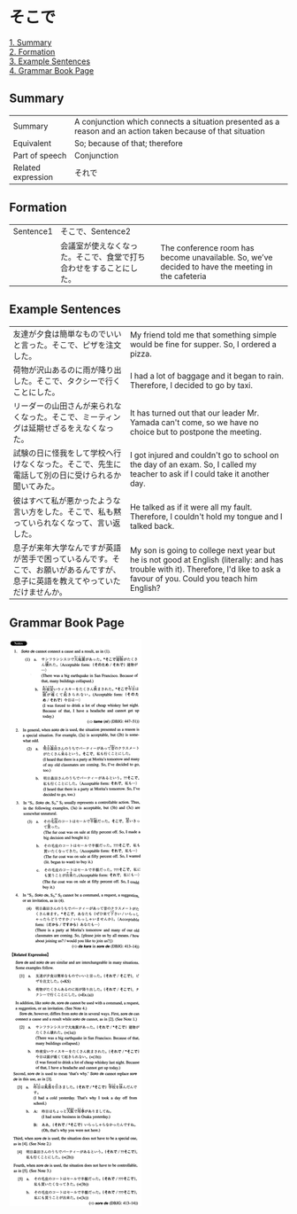 # そこで

[1. Summary](#summary)<br>
[2. Formation](#formation)<br>
[3. Example Sentences](#example-sentences)<br>
[4. Grammar Book Page](#grammar-book-page)<br>


## Summary

<table><tr>   <td>Summary</td>   <td>A conjunction which connects a situation presented as a reason and an action taken because of that situation</td></tr><tr>   <td>Equivalent</td>   <td>So; because of that; therefore</td></tr><tr>   <td>Part of speech</td>   <td>Conjunction</td></tr><tr>   <td>Related expression</td>   <td>それで</td></tr></table>

## Formation

<table class="table"> <tbody><tr class="tr head"><td class="td"><span class="bold">Sentence1</span></td><td class="td"><span class="concept">そこで</span><span>、Sentence2</span></td><td class="td"></td></tr><tr class="tr"><td class="td"></td><td class="td"><span>会議室が使えなくなった。</span><span class="concept">そこで</span><span>、食堂で打ち合わせをすることにした。</span></td><td class="td"><span>The conference room has become unavailable. So, we’ve decided to have the meeting in the cafeteria</span></td></tr></tbody></table>

## Example Sentences

<table><tr>   <td>友達が夕食は簡単なものでいいと言った。そこで、ピザを注文した。</td>   <td>My friend told me that something simple would be fine for supper. So, I ordered a pizza.</td></tr><tr>   <td>荷物が沢山あるのに雨が降り出した。そこで、タクシーで行くことにした。</td>   <td>I had a lot of baggage and it began to rain. Therefore, I decided to go by taxi.</td></tr><tr>   <td>リーダーの山田さんが来られなくなった。そこで、ミーティングは延期せざるをえなくなった。</td>   <td>It has turned out that our leader Mr. Yamada can't come, so we have no choice but to postpone the meeting.</td></tr><tr>   <td>試験の日に怪我をして学校へ行けなくなった。そこで、先生に電話して別の日に受けられるか聞いてみた。</td>   <td>I got injured and couldn't go to school on the day of an exam. So, I called my teacher to ask if I could take it another day.</td></tr><tr>   <td>彼はすべて私が悪かったような言い方をした。そこで、私も黙っていられなくなって、言い返した。</td>   <td>He talked as if it were all my fault. Therefore, I couldn't hold my tongue and I talked back.</td></tr><tr>   <td>息子が来年大学なんですが英語が苦手で困っているんです。そこで、お願いがあるんですが、息子に英語を教えてやっていただけませんか。</td>   <td>My son is going to college next year but he is not good at English (literally: and has trouble with it). Therefore, I'd like to ask a favour of you. Could you teach him English?</td></tr></table>

## Grammar Book Page

![](../img/Intermediateそこで1.png)

